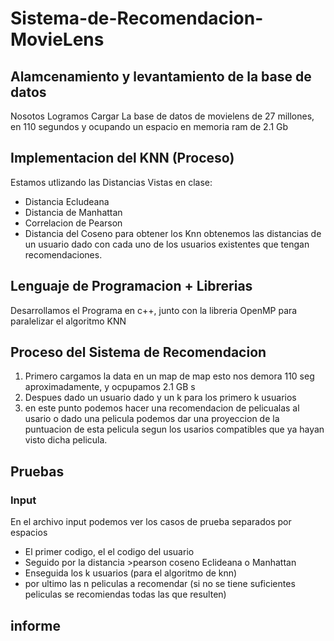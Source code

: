 # Sistema-de-Recomendacion-MovieLens
## Alamcenamiento y levantamiento de la base de datos
   Nosotos Logramos Cargar La base de datos de movielens de 27 millones, en 110 segundos y ocupando un espacio en memoria ram de 2.1 Gb 
## Implementacion del KNN (Proceso)
  Estamos utlizando las Distancias Vistas en clase:
  - Distancia Ecludeana
  - Distancia de Manhattan
  - Correlacion de Pearson
  - Distancia del Coseno
  para obtener los Knn obtenemos las distancias de un usuario dado con cada uno de los usuarios existentes que tengan recomendaciones. 
## Lenguaje de Programacion + Librerias
Desarrollamos el Programa en c++, junto con la libreria OpenMP para paralelizar el algoritmo KNN
## Proceso del Sistema de Recomendacion
1. Primero cargamos la data en un map de map esto nos demora 110 seg aproximadamente, y ocpupamos 2.1 GB s 
1. Despues dado un usuario dado y un k para los primero k usuarios
1. en este punto podemos hacer una recomendacion de pelicualas al usario o dado una pelicula podemos dar una proyeccion de la puntuacion de esta pelicula segun los usarios compatibles que ya hayan visto dicha pelicula.
## Pruebas
### Input 
   En el archivo input podemos ver los casos de prueba separados por espacios
   - El primer codigo, el el codigo del usuario
   - Seguido por la distancia >pearson coseno Eclideana o Manhattan
   - Enseguida los k usuarios (para el algoritmo de knn)
   - por ultimo las  n peliculas a recomendar (si no se tiene suficientes peliculas se recomiendas todas las que resulten)
## informe
